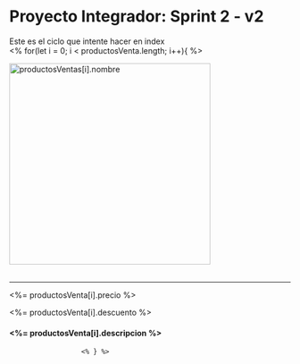 # Proyecto Integrador: Sprint 2 - v2
Este es el ciclo que intente hacer en index                  
                        <% for(let i = 0; i < productosVenta.length; i++){ %>
                        <div class="producto"> 
                            <img class="imagenProducto" src= productosVenta[i].imagen  width="360" alt= productosVentas[i].nombre>
                            <i class="fas fa-truck green_truck"></i>
                            <br><br><hr/>
                        <p><%= productosVenta[i].precio %></p>
                        <p><%= productosVenta[i].descuento %></p>
                        <h4><%= productosVenta[i].descripcion %></h4>
                    </div>
            
                      <% } %>